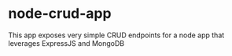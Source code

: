 # node-crud-app

This app exposes very simple CRUD endpoints for a node app that leverages ExpressJS and MongoDB
